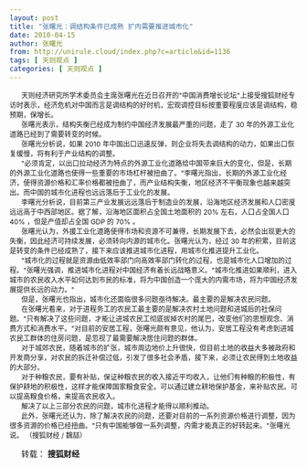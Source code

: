```yaml
---
layout: post
title: "张曙光：调结构条件已成熟 扩内需要推进城市化"
date: 2010-04-15
author: 张曙光
from: http://unirule.cloud/index.php?c=article&id=1136
tags: [ 天则观点 ]
categories: [ 天则观点 ]
---
```


<div class="article">
 <div class="body-text">
  <p>
  </p>
  <div style="text-indent: 15.4pt">
   <span style="font-size: 9pt">
    天则经济研究所学术委员会主席张曙光在近日召开的"中国消费增长论坛"上接受搜狐财经专访时表示，经济危机对中国而言是调结构的好时机，宏观调控目标按重要程度应该是调结构，稳预期，保增长。
   </span>
  </div>
  <div style="text-indent: 15.4pt">
  </div>
  <div style="text-indent: 15.4pt">
   <span style="font-size: 9pt">
    张曙光表示，结构失衡已经成为制约中国经济发展最严重的问题，走了
   </span>
   <span style="font-size: 9pt">
    30
   </span>
   <span style="font-size: 9pt">
    年的外源工业化道路已经到了需要转变的时候。
   </span>
  </div>
  <div style="text-indent: 15.4pt">
  </div>
  <div style="text-indent: 15.4pt">
   <span style="font-size: 9pt">
    张曙光分析说，如果
   </span>
   <span style="font-size: 9pt">
    2010
   </span>
   <span style="font-size: 9pt">
    年中国出口迅速反弹，则企业将失去调结构的动力，如果出口恢复缓慢，将有利于产业结构的调整。
   </span>
  </div>
  <div style="text-indent: 15.4pt">
  </div>
  <div style="text-indent: 15.4pt">
   <span style="font-size: 9pt">
   </span>
   <span style="font-size: 9pt">
    "必须肯定，以出口拉动经济为特点的外源工业化道路给中国带来巨大的变化，但是，长期的外源工业化道路也使得一些重要的市场杠杆被扭曲了。"李曙光指出，长期的外源工业化经济，使得资源价格和汇率价格都被扭曲了，而产业结构失衡，地区经济不平衡现象也越来越突出。而中国的城市化进程也远远落后于工业化的发展。
   </span>
  </div>
  <div style="text-indent: 15.4pt">
  </div>
  <div style="text-indent: 15.4pt">
   <span style="font-size: 9pt">
    李曙光分析说，目前第三产业发展远远落后于制造业的发展，沿海地区经济发展和人口密度远远高于中西部地区。据了解，沿海地区面积占全国土地面积的
   </span>
   <span style="font-size: 9pt">
    20%
   </span>
   <span style="font-size: 9pt">
    左右，人口占全国人口
   </span>
   <span style="font-size: 9pt">
    40%
   </span>
   <span style="font-size: 9pt">
    ，但是产值却占全国
   </span>
   <span style="font-size: 9pt">
    GDP
   </span>
   <span style="font-size: 9pt">
    的
   </span>
   <span style="font-size: 9pt">
    70%
   </span>
   <span style="font-size: 9pt">
    。
   </span>
  </div>
  <div style="text-indent: 15.4pt">
  </div>
  <div style="text-indent: 15.4pt">
   <span style="font-size: 9pt">
    张曙光认为，外援工业化道路使得市场和资源不可兼得，长期发展下去，必然会出现更大的失衡，因此经济可持续发展，必须转向内源的城市化。张曙光认为，经过
   </span>
   <span style="font-size: 9pt">
    30
   </span>
   <span style="font-size: 9pt">
    年的积累，目前这是转变的条件已经成熟了，接下来应该推进城市化进程，用城市化推进提升工业化。
   </span>
  </div>
  <div style="text-indent: 15.4pt">
  </div>
  <div style="text-indent: 15.4pt">
   <span style="font-size: 9pt">
   </span>
   <span style="font-size: 9pt">
    "城市化的过程就是资源由低效率部门向高效率部门转化的过程，也是城市化人口增加的过程。"张曙光强调，推进城市化进程对中国经济有着长远战略意义。"城市化推进如果顺利，进入城市的农民收入水平如何达到市民的标准，将为中国创造一个庞大的内需市场，将为中国经济发展提供长远的动力。"
   </span>
  </div>
  <div style="text-indent: 15.4pt">
  </div>
  <div style="text-indent: 15.4pt">
   <span style="font-size: 9pt">
    但是，张曙光也指出，城市化还面临很多问题亟待解决。最主要的是解决农民问题。
   </span>
  </div>
  <div style="text-indent: 15.4pt">
  </div>
  <div style="text-indent: 15.4pt">
   <span style="font-size: 9pt">
    在张曙光看来，对于进程务工的农民工最主要的是解决农村土地问题和进城后的社保问题。"只有解决了这些问题，才能让进城农民工彻底拔掉农村的尾巴，改变他们的思想观念、消费方式和消费水平。"对目前的安居工程，张曙光颇有意见，他认为，安居工程没有考虑到进城农民工群体的住房问题，是忽视了最需要解决居住问题的群体。
   </span>
  </div>
  <div style="text-indent: 15.4pt">
  </div>
  <div style="text-indent: 15.4pt">
   <span style="font-size: 9pt">
    对于城郊农民，随着城市的扩张，城市周边地价上升很快，但目前土地的收益大多被政府和开发商分享，对农民的拆迁补偿过低，引发了很多社会矛盾，接下来，必须让农民得到土地收益的大部分。
   </span>
  </div>
  <div style="text-indent: 15.4pt">
  </div>
  <div style="text-indent: 15.4pt">
   <span style="font-size: 9pt">
    对于种粮农民，要有补贴，保证种粮农民的收入接近平均收入，让他们有种粮的积极性，有保护耕地的积极性，这样才能保障国家粮食安全。可以通过建立耕地保护基金，来补贴农民。可以提高粮食价格，来提高农民收入。
   </span>
  </div>
  <div style="text-indent: 15.4pt">
  </div>
  <div style="text-indent: 15.4pt">
   <span style="font-size: 9pt">
    解决了以上三部分农民的问题，城市化进程才能得以顺利推动。
   </span>
  </div>
  <div style="text-indent: 15.4pt">
   <span style="font-size: 9pt">
    此外，张曙光还认为，除了解决农民的问题，还要对目前的一系列资源价格进行调整，因为很多资源的价格已经扭曲。"只有中国能够做一系列调整，内需才能真正的好转起来。"张曙光说。
   </span>
   <span style="font-size: 9pt">
    <span style="font-size: 9pt">
     （搜狐财经
    </span>
    <span style="font-size: 9pt">
     /
    </span>
    <span style="font-size: 9pt">
     魏喆）
    </span>
   </span>
   <p>
    转载：
    <b>
     搜狐财经
    </b>
   </p>
  </div>
 </div>
</div>


